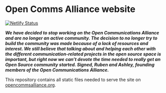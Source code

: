 # Open Comms Alliance website
[![Netlify Status](https://api.netlify.com/api/v1/badges/aa01a089-6378-4edc-be90-04986a0a7212/deploy-status)](https://app.netlify.com/sites/thirsty-wing-9e3e49/deploys)

**_We have decided to stop working on the Open Communications Alliance and are no longer an active community. The decision to no longer try to build the community was made because of a lack of resources and interest. We still believe that talking about and helping each other with the different communication-related projects in the open source space is important, but right now we can’t devote the time needed to really get an Open Source community started. Signed, Ruben and Ashley, founding members of the Open Communications Alliance._**

This repository contains all static files needed to serve the site on [opencommsalliance.org](https://opencommsalliance.org).

